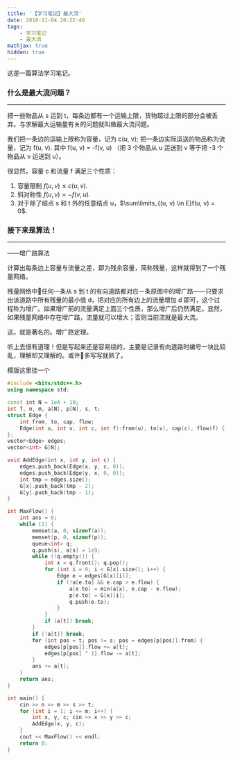 ```yaml
---
title: '【学习笔记】最大流'
date: 2018-11-04 20:22:40
tags:
    - 学习笔记
    - 最大流
mathjax: true
hidden: true
---
```


这是一篇算法学习笔记。

### 什么是最大流问题？
-----

把一些物品从 s 运到 t，每条边都有一个运输上限，货物超过上限的部分会被丢弃。与求解最大运输量有关的问题就叫做最大流问题。

我们把一条边的运输上限称为容量，记为 c(u, v); 把一条边实际运送的物品称为流量，记为 f(u, v). 其中 f(u, v) = -f(v, u) （把 3 个物品从 u 运送到 v 等于把 -3 个物品从 v 运送到 u）。

很显然，容量 c 和流量 f 满足三个性质：
1. 容量限制 $f(u, v) \leq c(u, v)$.
2. 斜对称性 $f(u, v) = -f(v, u)$.
3. 对于除了结点 s 和 t 外的任意结点 u，$\sum\limits_{(u, v) \in E}f(u, v) = 0$.

### 接下来是算法！
-----

——增广路算法

计算出每条边上容量与流量之差，即为残余容量，简称残量，这样就得到了一个残量网络。

残量网络中任何一条从 s 到 t 的有向道路都对应一条原图中的增广路——只要求出该道路中所有残量的最小值 d，把对应的所有边上的流量增加 d 即可，这个过程称为增广。如果增广前的流量满足上面三个性质，那么增广后仍然满足。显然，如果残量网络中存在增广路，流量就可以增大；否则当前流就是最大流。

这。就是著名的。增广路定理。

听上去很有道理！但是写起来还是容易绕的，主要是记录有向道路时编号一块比较乱，理解却又理解的。或许多写写就熟了。

模版这里挂一个
``` c++
#include <bits/stdc++.h>
using namespace std;

const int N = 1e4 + 10;
int T, n, m, a[N], p[N], s, t;
struct Edge {
    int from, to, cap, flow;
    Edge(int u, int v, int c, int f):from(u), to(v), cap(c), flow(f) {}
};
vector<Edge> edges;
vector<int> G[N];

void AddEdge(int x, int y, int c) {
    edges.push_back(Edge(x, y, c, 0));
    edges.push_back(Edge(y, x, 0, 0));
    int tmp = edges.size();
    G[x].push_back(tmp - 2);
    G[y].push_back(tmp - 1);
}

int MaxFlow() {
    int ans = 0;
    while (1) {
        memset(a, 0, sizeof(a));
        memset(p, 0, sizeof(p));
        queue<int> q;
        q.push(s), a[s] = 1e9;
        while (!q.empty()) {
            int x = q.front(); q.pop();
            for (int i = 0; i < G[x].size(); i++) {
                Edge e = edges[G[x][i]];
                if (!a[e.to] && e.cap > e.flow) {
                    a[e.to] = min(a[x], e.cap - e.flow);
                    p[e.to] = G[x][i];
                    q.push(e.to);
                }
            }
            if (a[t]) break;
        }
        if (!a[t]) break;
        for (int pos = t; pos != s; pos = edges[p[pos]].from) {
            edges[p[pos]].flow += a[t];
            edges[p[pos] ^ 1].flow -= a[t];
        }
        ans += a[t];
    }
    return ans;
}

int main() {
    cin >> n >> m >> s >> t;
    for (int i = 1; i <= m; i++) {
        int x, y, c; cin >> x >> y >> c;
        AddEdge(x, y, c);
    }
    cout << MaxFlow() << endl;
    return 0;
}
```